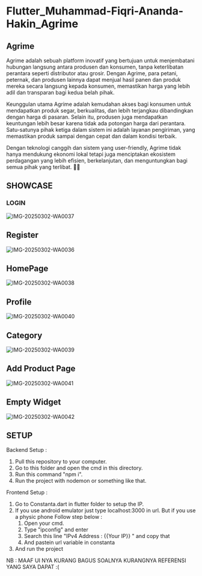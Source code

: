# Flutter_Muhammad-Fiqri-Ananda-Hakin_Agrime

## Agrime
Agrime adalah sebuah platform inovatif yang bertujuan untuk menjembatani hubungan langsung antara produsen dan konsumen, tanpa keterlibatan perantara seperti distributor atau grosir. Dengan Agrime, para petani, peternak, dan produsen lainnya dapat menjual hasil panen dan produk mereka secara langsung kepada konsumen, memastikan harga yang lebih adil dan transparan bagi kedua belah pihak.

Keunggulan utama Agrime adalah kemudahan akses bagi konsumen untuk mendapatkan produk segar, berkualitas, dan lebih terjangkau dibandingkan dengan harga di pasaran. Selain itu, produsen juga mendapatkan keuntungan lebih besar karena tidak ada potongan harga dari perantara. Satu-satunya pihak ketiga dalam sistem ini adalah layanan pengiriman, yang memastikan produk sampai dengan cepat dan dalam kondisi terbaik.

Dengan teknologi canggih dan sistem yang user-friendly, Agrime tidak hanya mendukung ekonomi lokal tetapi juga menciptakan ekosistem perdagangan yang lebih efisien, berkelanjutan, dan menguntungkan bagi semua pihak yang terlibat. 🚀🌱

## SHOWCASE
### LOGIN
![IMG-20250302-WA0037](https://github.com/user-attachments/assets/6feb19b3-df0d-4f0f-9cad-31fe7ad97d82)
## Register
![IMG-20250302-WA0036](https://github.com/user-attachments/assets/8fa060e0-ae5c-46cc-9fde-730c7af7c426)
## HomePage
![IMG-20250302-WA0038](https://github.com/user-attachments/assets/63608d26-f966-40d0-89ff-0cda86bce916)
## Profile
![IMG-20250302-WA0040](https://github.com/user-attachments/assets/8b2e2df2-14e4-4292-b96f-39603386d793)
## Category
![IMG-20250302-WA0039](https://github.com/user-attachments/assets/fb15fd1b-ff4e-4425-9a5c-c0cb847d3dfc)
## Add Product Page
![IMG-20250302-WA0041](https://github.com/user-attachments/assets/1e261577-a07a-46ed-8ad2-e796ef021f56)
## Empty Widget
![IMG-20250302-WA0042](https://github.com/user-attachments/assets/4d4621a7-df24-482d-945f-485ad0ee7c96)


## SETUP
Backend Setup : 
1. Pull this repository to your computer.
2. Go to this folder and open the cmd in this directory.
3. Run this command "npm i".
4. Run the project with nodemon or something like that.

Frontend Setup : 
1. Go to Constanta.dart in flutter folder to setup the IP.
2. If you use android emulator just type localhost:3000 in url.
   But if you use a physic phone Follow step below :
     1. Open your cmd.
     2. Type "ipconfig" and enter
     3. Search this line "IPv4 Address : {{Your IP}} " and copy that
     4. And pastein url variable in constanta
3. And run the project


NB : MAAF UI NYA KURANG BAGUS SOALNYA KURANGNYA REFERENSI YANG SAYA DAPAT :(
